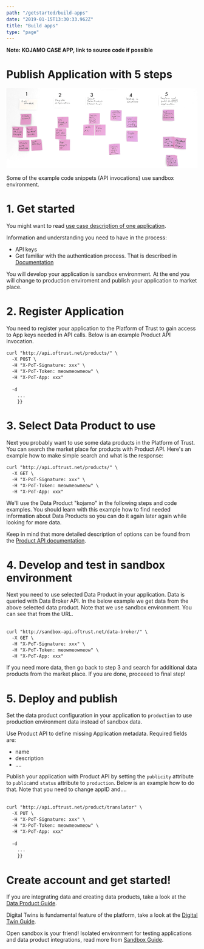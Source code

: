 ```yaml
---
path: "/getstarted/build-apps"
date: "2019-01-15T13:30:33.962Z"
title: "Build apps"
type: "page"
---
```


**Note: KOJAMO CASE APP, link to source code if possible**


# Publish Application with 5 steps

![Application creation phases](app-process.png)

Some of the example code snippets (API invocations) use sandbox environment. 

# 1. Get started

You might want to read [use case description of one application](/use-cases/build-application). 

Information and understanding you need to have in the process: 
- API keys
- Get familiar with the authentication process. That is described in [Documentation](https://docs.oftrust.net/#authentication)


You will develop your application is sandbox environment. At the end you will change to production enviroment and publish your application to market place. 

# 2. Register Application 

You need to register your application to the Platform of Trust to gain access to App keys needed in API calls. Below is an example Product API invocation. 

```
curl "http://api.oftrust.net/products/" \
  -X POST \
  -H "X-PoT-Signature: xxx" \
  -H "X-PoT-Token: meowmeowmeow" \
  -H "X-PoT-App: xxx" 

  -d
    ...
    }}
```


# 3. Select Data Product to use

Next you probably want to use some data products in the Platform of Trust. You can search the market place for products with Product API. Here's an example how to make simple search and what is the response: 

```
curl "http://api.oftrust.net/products/" \
  -X GET \
  -H "X-PoT-Signature: xxx" \
  -H "X-PoT-Token: meowmeowmeow" \
  -H "X-PoT-App: xxx" 

```

We'll use the Data Product "kojamo" in the following steps and code examples. You should learn with this example how to find needed information about Data Products so you can do it again later again while looking for more data. 

Keep in mind that more detailed description of options can be found from the [Product API documentation](https://docs.oftrust.net). 

# 4. Develop and test in sandbox environment

Next you need to use selected Data Product in your application. Data is queried with Data Broker API. In the below example we get data from the above selected data product. Note that we use sandbox environment. You can see that from the URL. 

```

curl "http://sandbox-api.oftrust.net/data-broker/" \
  -X GET \
  -H "X-PoT-Signature: xxx" \
  -H "X-PoT-Token: meowmeowmeow" \
  -H "X-PoT-App: xxx" 

```


If you need more data, then go back to step 3 and search for additional data products from the market place. If you are done, proceeed to final step! 

# 5. Deploy and publish

Set the data product configuration in your application to ``production`` to use production environment data instead of sandbox data. 

Use Product API to define missing Application metadata. Required fields are: 
 - name
 - description
 - ....

 Publish your application with Product API by setting the ``publicity`` attribute to ``public``and ``status`` attribute to ``production``. Below is an example how to do that. Note that you need to change appID and....

 
```

curl "http://api.oftrust.net/product/translator" \
  -X PUT \
  -H "X-PoT-Signature: xxx" \
  -H "X-PoT-Token: meowmeowmeow" \
  -H "X-PoT-App: xxx" 

  -d
    ...
    }}
```


# Create account and get started!


If you are integrating data and creating data products, take a look at the [Data Product Guide](/developers/getstarted/data-products). 

Digital Twins is fundamental feature of the platform, take a look at the [Digital Twin Guide](/developers/getstarted/twins).

Open sandbox is your friend! Isolated environment for testing applications and data product integrations, read more from [Sandbox Guide](/developers/getstarted/sandbox).